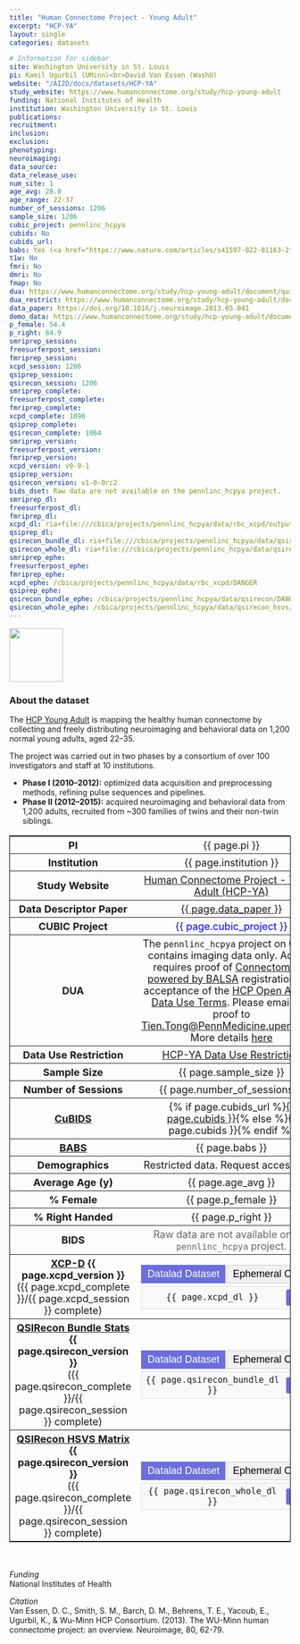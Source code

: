 ```yaml
---
title: "Human Connectome Project - Young Adult"
excerpt: "HCP-YA"
layout: single
categories: datasets

# Information for sidebar
site: Washington University in St. Louis
pi: Kamil Ugurbil (UMinn)<br>David Van Essen (WashU)
website: "/AI2D/docs/datasets/HCP-YA"
study_website: https://www.humanconnectome.org/study/hcp-young-adult
funding: National Institutes of Health
institution: Washington University in St. Louis
publications:
recruitment:
inclusion:
exclusion:
phenotyping:
neuroimaging:
data_source:
data_release_use:
num_site: 1
age_avg: 28.8
age_range: 22-37
number_of_sessions: 1206
sample_size: 1206
cubic_project: pennlinc_hcpya
cubids: No
cubids_url:
babs: Yes (<a href="https://www.nature.com/articles/s41597-022-01163-2">FAIRly-big</a>)
t1w: No
fmri: No
dmri: No
fmap: No
dua: https://www.humanconnectome.org/study/hcp-young-adult/document/quick-reference-open-access-vs-restricted-data
dua_restrict: https://www.humanconnectome.org/study/hcp-young-adult/document/wu-minn-hcp-consortium-open-access-data-use-terms
data_paper: https://doi.org/10.1016/j.neuroimage.2013.05.041
demo_data: https://www.humanconnectome.org/study/hcp-young-adult/document/quick-reference-open-access-vs-restricted-data
p_female: 54.4
p_right: 84.9
smriprep_session:
freesurferpost_session:
fmriprep_session:
xcpd_session: 1206
qsiprep_session:
qsirecon_session: 1206
smriprep_complete:
freesurferpost_complete:
fmriprep_complete:
xcpd_complete: 1096
qsiprep_complete:
qsirecon_complete: 1064
smriprep_version:
freesurferpost_version:
fmriprep_version:
xcpd_version: v0-9-1
qsiprep_version:
qsirecon_version: v1-0-0rc2
bids_dset: Raw data are not available on the pennlinc_hcpya project.
smriprep_dl:
freesurferpost_dl:
fmriprep_dl:
xcpd_dl: ria+file:///cbica/projects/pennlinc_hcpya/data/rbc_xcpd/output_ria#~data
qsiprep_dl:
qsirecon_bundle_dl: ria+file:///cbica/projects/pennlinc_hcpya/data/qsirecon/output_ria#~data
qsirecon_whole_dl: ria+file:///cbica/projects/pennlinc_hcpya/data/qsirecon_hsvs/output_ria#~data
smriprep_ephe:
freesurferpost_ephe:
fmriprep_ephe:
xcpd_ephe: /cbica/projects/pennlinc_hcpya/data/rbc_xcpd/DANGER
qsiprep_ephe:
qsirecon_bundle_ephe: /cbica/projects/pennlinc_hcpya/data/qsirecon/DANGER
qsirecon_whole_ephe: /cbica/projects/pennlinc_hcpya/data/qsirecon_hsvs/DANGER
---
```

<div style="text-align: left;">
     <img src="{{ site.baseurl }}/assets/images/logos/ccf.png" style="width: auto; height: 10vw;" />
</div>

### About the dataset


The [HCP Young Adult](https://www.humanconnectome.org/study/hcp-young-adult/overview) is mapping the healthy human connectome by collecting and freely distributing neuroimaging and behavioral data on 1,200 normal young adults, aged 22–35. 

The project was carried out in two phases by a consortium of over 100 investigators and staff at 10 institutions.  

- **Phase I (2010–2012):** optimized data acquisition and preprocessing methods, refining pulse sequences and pipelines.  
- **Phase II (2012–2015):** acquired neuroimaging and behavioral data from 1,200 adults, recruited from ~300 families of twins and their non-twin siblings.

<div class=table align='center'>
<table style="text-align: center;
width:100%; font-size: 18px; border: 1px solid black">
<tr><th style="font-weight:bold; width: 250px;">PI</th><th style="font-weight:normal">{{ page.pi }}</th><th style="font-weight:normal"></th></tr>
<tr><th style="font-weight:bold; width: 250px;">Institution</th><th style="font-weight:normal">{{ page.institution }}</th><th style="font-weight:normal"></th></tr>
<tr><th style="font-weight:bold; width: 250px;">Study Website</th><th style="font-weight:normal"><a href="{{ page.study_website }}">Human Connectome Project - Young Adult (HCP-YA)</a></th><th style="font-weight:normal"></th></tr>
<tr><th style="font-weight:bold; width: 250px;">Data Descriptor Paper</th><th style="font-weight:normal"><a href="{{ page.data_paper }}">{{ page.data_paper }}</a></th><th style="font-weight:normal"></th></tr>
<tr><th style="font-weight:bold; width: 250px;">CUBIC Project</th><th style="font-weight:normal"><span style="color: blue;">{{ page.cubic_project }}</span></th><th style="font-weight:normal"></th></tr>
<tr><th style="font-weight:bold; width: 250px;">DUA</th><th style="font-weight:normal">The <code>pennlinc_hcpya</code> project on CUBIC contains imaging data only. Access requires proof of <a href="https://balsa.wustl.edu/">ConnectomeDB powered by BALSA</a> registration and acceptance of the <a href="https://www.humanconnectome.org/study/hcp-young-adult/document/wu-minn-hcp-consortium-open-access-data-use-terms">HCP Open Access Data Use Terms</a>. Please email this proof to <a href="mailto:Tien.Tong@PennMedicine.upenn.edu">Tien.Tong@PennMedicine.upenn.edu</a>. More details <a href="{{ page.demo_data }}">here</a></th><th style="font-weight:normal"></th></tr>
<tr><th style="font-weight:bold; width: 250px;">Data Use Restriction</th><th style="font-weight:normal"><a href="{{ page.dua_restrict }}">HCP-YA Data Use Restriction</a></th><th style="font-weight:normal"></th></tr>
<tr><th style="font-weight:bold; width: 250px;">Sample Size</th><th style="font-weight:normal">{{ page.sample_size }}</th><th style="font-weight:normal"></th></tr>
<tr><th style="font-weight:bold; width: 250px;">Number of Sessions</th><th style="font-weight:normal">{{ page.number_of_sessions }}</th><th style="font-weight:normal"></th></tr>
<tr><th style="font-weight:bold; width: 250px;"><a href="{{ site.baseurl }}/docs/imaging/image_curation/">CuBIDS</a></th><th style="font-weight:normal">{% if page.cubids_url %}<a href="{{ page.cubids_url }}">{{ page.cubids }}</a>{% else %}{{ page.cubids }}{% endif %}</th><th style="font-weight:normal"></th></tr>
<tr><th style="font-weight:bold; width: 250px;"><a href="{{ site.baseurl }}/docs/imaging/image_babs/">BABS</a></th><th style="font-weight:normal">{{ page.babs }}</th><th style="font-weight:normal"></th></tr>
<tr><th style="font-weight:bold; width: 250px;">Demographics</th><th style="font-weight:normal">Restricted data. Request access <a href="{{ page.demo_data }}">here</a></th><th style="font-weight:normal"></th></tr>
<tr><th style="font-weight:bold; width: 250px;">Average Age (y)</th><th style="font-weight:normal">{{ page.age_avg }}</th><th style="font-weight:normal"></th></tr>
<tr><th style="font-weight:bold; width: 250px;">% Female</th><th style="font-weight:normal">{{ page.p_female }}</th><th style="font-weight:normal"></th></tr>
<tr><th style="font-weight:bold; width: 250px;">% Right Handed</th><th style="font-weight:normal">{{ page.p_right }}</th><th style="font-weight:normal"></th></tr>
<tr><th style="font-weight:bold; width: 250px;">BIDS</th><th style="font-weight:normal"><span style="color: #666;">Raw data are not available on the <code>pennlinc_hcpya</code> project.</span></th><th style="font-weight:normal"></th></tr>
<tr><th style="font-weight:bold; width: 250px;"><a href="{{ site.baseurl }}/docs/imaging/image_xcpd/">XCP-D</a> {{ page.xcpd_version }}<br><span style="font-weight:normal;">({{ page.xcpd_complete }}/{{ page.xcpd_session }} complete)</span></th><th style="font-weight:normal">
  <div class="tab-container">
    <div class="tab-buttons">
      <button class="tab-button active" onclick="showTab('xcpd-dl')">Datalad Dataset</button>
      <button class="tab-button" onclick="showTab('xcpd-ephe')">Ephemeral Clone</button>
    </div>
    <div id="xcpd-dl" class="tab-content active">
      <div class="copy-container">
        <span class="copy-text"><code>{{ page.xcpd_dl }}</code></span>
        <button class="copy-button" onclick="copyToClipboard('xcpd-dl')">Copy</button>
      </div>
    </div>
    <div id="xcpd-ephe" class="tab-content">
      <div class="copy-container">
        <span class="copy-text"><code>{{ page.xcpd_ephe }}</code></span>
        <button class="copy-button" onclick="copyToClipboard('xcpd-ephe')">Copy</button>
      </div>
    </div>
  </div>
</th><th style="font-weight:normal"></th></tr>
<tr><th style="font-weight:bold; width: 250px;"><a href="{{ site.baseurl }}/docs/imaging/image_qsirecon/">QSIRecon Bundle Stats</a> {{ page.qsirecon_version }}<br><span style="font-weight:normal;">({{ page.qsirecon_complete }}/{{ page.qsirecon_session }} complete)</span></th><th style="font-weight:normal">
  <div class="tab-container">
    <div class="tab-buttons">
      <button class="tab-button active" onclick="showTab('qsirecon-bundle-dl')">Datalad Dataset</button>
      <button class="tab-button" onclick="showTab('qsirecon-bundle-ephe')">Ephemeral Clone</button>
    </div>
    <div id="qsirecon-bundle-dl" class="tab-content active">
      <div class="copy-container">
        <span class="copy-text"><code>{{ page.qsirecon_bundle_dl }}</code></span>
        <button class="copy-button" onclick="copyToClipboard('qsirecon-bundle-dl')">Copy</button>
      </div>
    </div>
    <div id="qsirecon-bundle-ephe" class="tab-content">
      <div class="copy-container">
        <span class="copy-text"><code>{{ page.qsirecon_bundle_ephe }}</code></span>
        <button class="copy-button" onclick="copyToClipboard('qsirecon-bundle-ephe')">Copy</button>
      </div>
    </div>
  </div>
</th><th style="font-weight:normal"></th></tr>
<tr><th style="font-weight:bold; width: 250px;"><a href="{{ site.baseurl }}/docs/imaging/image_qsirecon/">QSIRecon HSVS Matrix</a> {{ page.qsirecon_version }}<br><span style="font-weight:normal;">({{ page.qsirecon_complete }}/{{ page.qsirecon_session }} complete)</span></th><th style="font-weight:normal">
  <div class="tab-container">
    <div class="tab-buttons">
      <button class="tab-button active" onclick="showTab('qsirecon-whole-dl')">Datalad Dataset</button>
      <button class="tab-button" onclick="showTab('qsirecon-whole-ephe')">Ephemeral Clone</button>
    </div>
    <div id="qsirecon-whole-dl" class="tab-content active">
      <div class="copy-container">
        <span class="copy-text"><code>{{ page.qsirecon_whole_dl }}</code></span>
        <button class="copy-button" onclick="copyToClipboard('qsirecon-whole-dl')">Copy</button>
      </div>
    </div>
    <div id="qsirecon-whole-ephe" class="tab-content">
      <div class="copy-container">
        <span class="copy-text"><code>{{ page.qsirecon_whole_ephe }}</code></span>
        <button class="copy-button" onclick="copyToClipboard('qsirecon-whole-ephe')">Copy</button>
      </div>
    </div>
  </div>
</th><th style="font-weight:normal"></th></tr>
</table>
</div>

<style>
.tab-container {
  width: 100%;
}

.tab-buttons {
  display: flex;
  margin-bottom: 5px;
}

.tab-button {
  background-color: #f1f1f1;
  border: 1px solid #ccc;
  padding: 5px 10px;
  cursor: pointer;
  font-size: 18px;
  margin-right: 2px;
}

.tab-button.active {
  background-color:rgb(108, 110, 220);
  color: white;
  border-color: rgb(108, 110, 220);
}

.tab-content {
  display: none;
  padding: 5px;
  background-color: #f9f9f9;
  border: 1px solid #ddd;
  word-break: break-all;
}

.tab-content.active {
  display: block;
}

.copy-container {
  display: flex;
  align-items: center;
  justify-content: space-between;
  gap: 10px;
}

.copy-text {
  flex: 1;
  word-break: break-all;
}

.copy-button {
  background-color: rgb(108, 110, 220);
  color: white;
  border: none;
  padding: 4px 8px;
  border-radius: 3px;
  cursor: pointer;
  font-size: 18px;
  white-space: nowrap;
  flex-shrink: 0;
}

.copy-button:hover {
  background-color: rgb(104, 106, 235);
}

.copy-button:active {
  background-color: rgb(84, 86, 215);
}
</style>

<script>
function showTab(tabName) {
  // Determine which tab type was clicked (datalad or ephemeral)
  var tabType = tabName.includes('-dl') ? 'datalad' : 'ephemeral';
  
  // Hide all tab contents
  var tabContents = document.getElementsByClassName('tab-content');
  for (var i = 0; i < tabContents.length; i++) {
    tabContents[i].classList.remove('active');
  }
  
  // Remove active class from all tab buttons
  var tabButtons = document.getElementsByClassName('tab-button');
  for (var i = 0; i < tabButtons.length; i++) {
    tabButtons[i].classList.remove('active');
  }
  
  // Show the appropriate tab content for all rows based on the clicked tab type
  if (tabType === 'datalad') {
    // Show all datalad contents and activate all datalad buttons
    var dataladContents = document.querySelectorAll('[id$="-dl"]');
    var dataladButtons = document.querySelectorAll('[onclick*="-dl"]');
    
    dataladContents.forEach(function(content) {
      content.classList.add('active');
    });
    
    dataladButtons.forEach(function(button) {
      button.classList.add('active');
    });
  } else {
    // Show all ephemeral contents and activate all ephemeral buttons
    var ephemeralContents = document.querySelectorAll('[id$="-ephe"]');
    var ephemeralButtons = document.querySelectorAll('[onclick*="-ephe"]');
    
    ephemeralContents.forEach(function(content) {
      content.classList.add('active');
    });
    
    ephemeralButtons.forEach(function(button) {
      button.classList.add('active');
    });
  }
}

function copyToClipboard(elementId) {
  var element = document.getElementById(elementId);
  var textToCopy = element.querySelector('.copy-text').textContent;
  
  // Create a temporary textarea element to copy the text
  var textarea = document.createElement('textarea');
  textarea.value = textToCopy;
  document.body.appendChild(textarea);
  textarea.select();
  document.execCommand('copy');
  document.body.removeChild(textarea);
  
  // Visual feedback - change button text temporarily
  var button = element.querySelector('.copy-button');
  var originalText = button.textContent;
  button.textContent = 'Copied!';
  button.style.backgroundColor = '#28a745';
  
  setTimeout(function() {
    button.textContent = originalText;
    button.style.backgroundColor = 'rgb(108, 110, 220)';
  }, 1000);
}
</script>

<br>

*Funding*  
National Institutes of Health 

*Citation*  
Van Essen, D. C., Smith, S. M., Barch, D. M., Behrens, T. E., Yacoub, E., Ugurbil, K., & Wu-Minn HCP Consortium. (2013). The WU-Minn human connectome project: an overview. Neuroimage, 80, 62-79.
